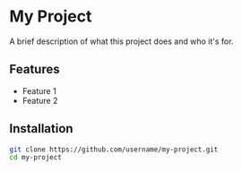 # My Project

A brief description of what this project does and who it's for.

## Features

- Feature 1
- Feature 2

## Installation

```bash
git clone https://github.com/username/my-project.git
cd my-project
